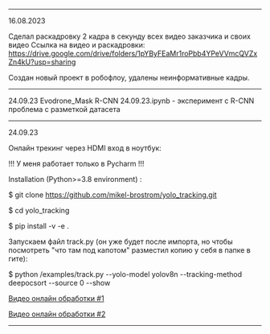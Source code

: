 ****************************************************************************************************************

16.08.2023

Сделал раскадровку 2 кадра в секунду всех видео заказчика и своих видео
Ссылка на видео и раскадровки:
https://drive.google.com/drive/folders/1pYByFEaMr1roPbb4YPeVVmcQVZxZn4kU?usp=sharing

Создан новый проект в робофлоу, удалены неинформативные кадры.

****************************************************************************************************************

24.09.23
Evodrone_Mask R-CNN 24.09.23.ipynb - эксперимент с R-CNN 
проблема с разметкой датасета

****************************************************************************************************************

24.09.23

Онлайн трекинг через HDMI вход в ноутбук: 

!!! У меня работает только в Pycharm !!!

Installation (Python>=3.8 environment) :

$ git clone https://github.com/mikel-brostrom/yolo_tracking.git

$ cd yolo_tracking

$ pip install -v -e .

Запускаем файл track.py (он уже будет после импорта, но чтобы посмотреть "что там под капотом"  разместил копию у себя в папке в гите):

$ python /examples/track.py --yolo-model yolov8n --tracking-method deepocsort --source 0 --show

[Видео онлайн обработки #1](https://drive.google.com/file/d/1Y93U_Ws8IV3epZwKx_TFD-FvJJWxc5lh/view?usp=sharing)

[Видео онлайн обработки #2](https://drive.google.com/file/d/1zTZdVtxysBqSu05_fbO1UcQKgyE5hqWU/view?usp=sharing)

****************************************************************************************************************


